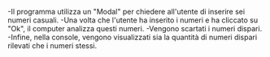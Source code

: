 -Il programma utilizza un "Modal" per chiedere all'utente di inserire sei numeri casuali.
-Una volta che l'utente ha inserito i numeri e ha cliccato su "Ok", il computer analizza questi numeri.
-Vengono scartati i numeri dispari.
-Infine, nella console, vengono visualizzati sia la quantità di numeri dispari rilevati che i numeri stessi.